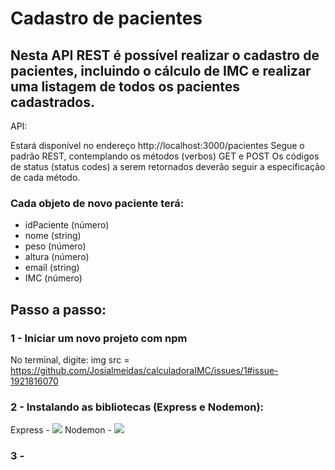 # Cadastro de pacientes
## Nesta API REST é possível realizar o cadastro de pacientes, incluindo o cálculo de IMC e realizar uma listagem de todos os pacientes cadastrados.

API:

Estará disponível no endereço http://localhost:3000/pacientes
Segue o padrão REST, contemplando os métodos (verbos) GET e POST
Os códigos de status (status codes) a serem retornados deverão seguir a especificação de cada método.

### Cada objeto de novo paciente terá:

- idPaciente (número)
- nome (string)
- peso (número)
- altura (número)
- email (string)
- IMC (número)

## Passo a passo:

### 1 - Iniciar um novo projeto com npm
No terminal, digite: img src = <https://github.com/Josialmeidas/calculadoraIMC/issues/1#issue-1921816070>

### 2 - Instalando as bibliotecas (Express e Nodemon):
Express - <img src = https://github.com/Josialmeidas/calculadoraIMC/issues/1#issuecomment-1742921091>
Nodemon - <img src = https://github.com/Josialmeidas/calculadoraIMC/issues/1#issuecomment-1742922809>

### 3 -
